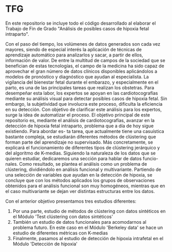 # TFG
En este repositorio se incluye todo el código desarrollado al elaborar el Trabajo de Fin de Grado "Análisis de posibles casos de hipoxia fetal intraparto".

Con el paso del tiempo, los volúmenes de datos generados son cada vez mayores, siendo de
especial interés la aplicación de técnicas de aprendizaje automático para analizarlos y sacar, a partir
de ellos, información de valor. De entre la multitud de campos de la sociedad que se benefician de
estas tecnologías, el campo de la medicina ha sido capaz de aprovechar el gran número de datos
clínicos disponibles aplicándolos a modelos de pronóstico y diagnóstico que ayudan al especialista.
La vigilancia del bienestar fetal durante el embarazo, y especialmente en el parto, es una de las
principales tareas que realizan los obstetras. Para desempeñar esta labor, los expertos se apoyan
en las cardiotocografías mediante su análisis visual para detectar posibles casos de hipoxia fetal. Sin
embargo, la subjetividad que involucra este proceso, dificulta la eficiencia en su detección. Con objetivo
de clarificar este análisis para los expertos, surge la idea de automatizar el proceso.
El objetivo principal de este repositorio es, mediante el análisis de cardiotocografías, avanzar en la
detección de hipoxia fetal intraparto, problema que a día de hoy sigue existiendo. Para abordar es-
ta tarea, que actualmente tiene una casuística bastante compleja, se estudiarán diferentes métodos
de clústering que forman parte del aprendizaje no supervisado. Más concretamente, se explicará el
funcionamiento de diferentes tipos de clústering jerárquico y del algoritmo de K-medias. Siguiendo la
naturaleza de los datos que se quieren estudiar, dedicaremos una sección para hablar de datos funcio-
nales. Como resultado, se plantea el análisis como un problema de clústering, dividiéndolo en análisis
funcional y multivariante. Partiendo de una selección de variables que ayudan en la detección de
hipoxia, se concluye que con los métodos aplicados los grupos de observaciones obtenidos para el
análisis funcional son muy homogéneos, mientras que en el caso multivariante se dejan ver distintas
estructuras entre los datos.

Con el anterior objetivo presentamos tres estudios diferentes:
1. Por una parte, estudio de métodos de clústering con datos sintéticos en el Módulo 'Test clústering con datos sintéticos'
2. También un estudio de datos funcionales para acomodarnos al problema futuro. En este caso en el Módulo 'Berkeley data' se hace un estudio de diferentes métricas con K-medias
3. Finalmente, pasamos al estudio de detección de hipoxia intrafetal en el Módulo 'Detección de hipoxia'
